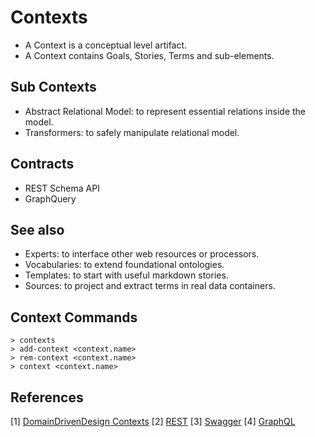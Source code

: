 # Contexts

* A Context is a conceptual level artifact.
* A Context contains Goals, Stories, Terms and sub-elements.

## Sub Contexts

* Abstract Relational Model: to represent essential relations inside the model.
* Transformers: to safely manipulate relational model.

## Contracts

* REST Schema API
* GraphQuery

## See also

* Experts: to interface other web resources or processors.
* Vocabularies: to extend foundational ontologies.
* Templates: to start with useful markdown stories.
* Sources: to project and extract terms in real data containers.

## Context Commands

    > contexts
    > add-context <context.name>
    > rem-context <context.name>
    > context <context.name>

## References

[1] [DomainDrivenDesign Contexts]()
[2] [REST]()
[3] [Swagger]()
[4] [GraphQL]()